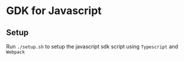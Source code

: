 # GDK for Javascript

## Setup

Run `./setup.sh` to setup the javascript sdk script using `Typescript` and `Webpack`

